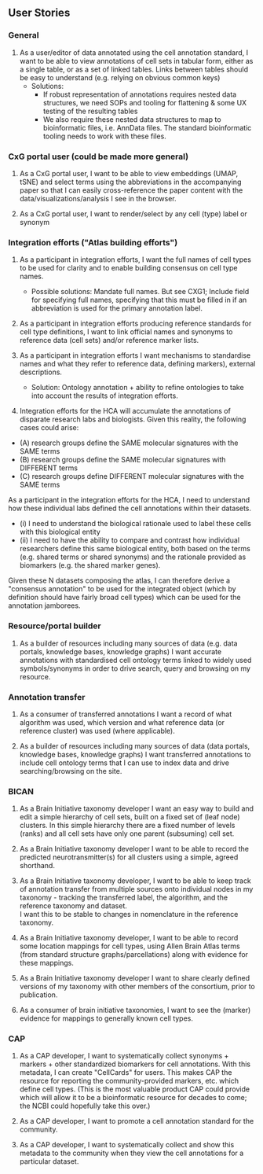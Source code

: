 ## User Stories

### General

1. As a user/editor of data annotated using the cell annotation standard, I want to be able to view annotations
 of cell sets in tabular form, either as a single table, or as a set of linked tables.
Links between tables should be easy to understand (e.g. relying on obvious common keys)
   * Solutions: 
       * If robust representation of annotations requires nested data structures, we need SOPs and tooling
  for flattening & some UX testing of the resulting tables
       * We also require these nested data structures to map to bioinformatic files, i.e. AnnData files. The standard bioinformatic tooling needs to work with these files.
   


### CxG portal user (could be made more general)

1. As a CxG portal user, I want to be able to view embeddings (UMAP, tSNE) and select terms using 
the abbreviations in the accompanying paper so that I can easily cross-reference
the paper content with the data/visualizations/analysis I see in the browser.

2. As a CxG portal user, I want to render/select by any cell (type) label or synonym

### Integration efforts ("Atlas building efforts")

1. As a participant in integration efforts, I want the full names of cell types to be used
for clarity and to enable building consensus on cell type names.
   * Possible solutions: Mandate full names. But see CXG1; Include field for specifying full names,
specifying that this must be filled in if an abbreviation is used for the primary annotation label.

2. As a participant in integration efforts producing reference standards for cell type definitions,
I want to link official names and synonyms to reference data (cell sets) and/or reference marker lists.

4.  As a participant in integration efforts I want mechanisms to standardise names and what they refer to
 reference data, defining markers), external descriptions.
    * Solution: Ontology annotation + ability to refine ontologies to take into account the results of integration efforts.

5. Integration efforts for the HCA will accumulate the annotations of disparate research labs and biologists. Given this reality, the following cases could arise:
* (A) research groups define the SAME molecular signatures with the SAME terms
* (B) research groups define the SAME molecular signatures with DIFFERENT terms
* (C) research groups define DIFFERENT molecular signatures with the SAME terms

As a participant in the integration efforts for the HCA, I need to understand how these individual labs defined the cell annotations within their datasets. 
* (i) I need to understand the biological rationale used to label these cells with this biological entity
* (ii) I need to have the ability to compare and contrast how individual researchers define this same biological entity, both based on the terms (e.g. shared terms or shared synonyms) and the rationale provided as biomarkers (e.g. the shared marker genes).

Given these N datasets composing the atlas, I can therefore derive a "consensus annotation" to be used for the integrated object (which by definition should have fairly broad cell types) which can be used for the annotation jamborees.


### Resource/portal builder

1. As a builder of resources including many sources of data (e.g. data portals, knowledge bases, knowledge graphs)
I want accurate annotations with standardised cell ontology terms linked to widely used symbols/synonyms in order
to drive search, query and browsing on my resource.

### Annotation transfer 

1. As a consumer of transferred annotations I want a record of what algorithm was used, which version
and what reference data (or reference cluster) was used (where applicable).

2. As a builder of resources including many sources of data (data portals, knowledge bases, knowledge graphs)
I want transferred annotations to include cell ontology terms that I can use to index data and drive searching/browsing on the site.


### BICAN 

1. As a Brain Initiative taxonomy developer I want an easy way to build 
and edit a simple hierarchy of cell sets, built on a fixed set of (leaf node) clusters.
In this simple hierarchy there are a fixed number of levels (ranks) and all cell 
sets have only one parent (subsuming) cell set.

2.  As a Brain Initiative taxonomy developer I want to be able to record the predicted 
neurotransmitter(s) for all clusters using a simple, agreed shorthand.

3.  As a Brain Initiative taxonomy developer, I want to be able to keep track of
annotation transfer from multiple sources onto individual nodes in my taxonomy - 
tracking the transferred label, the algorithm, and the reference taxonomy and dataset.  
I want this to be stable to changes in nomenclature in the reference taxonomy.

4. As a Brain Initiative taxonomy developer, I want to be able to record some location mappings
for cell types, using Allen Brain Atlas terms (from standard structure graphs/parcellations)
along with evidence for these mappings.

6.  As a Brain Initiative taxonomy developer I want to share clearly defined versions of 
my taxonomy with other members of the consortium, prior to publication.

7. As a consumer of brain initiative taxonomies, I want to see the (marker) evidence for
mappings to generally known cell types.


### CAP

1. As a CAP developer, I want to systematically collect synonyms + markers + other standardized biomarkers for cell annotations. With this metadata, I can create "CellCards" for users. This makes CAP the resource for reporting the community-provided markers, etc. which define cell types. (This is the most valuable product CAP could provide which will allow it to be a bioinformatic resource for decades to come; the NCBI could hopefully take this over.)

2. As a CAP developer, I want to promote a cell annotation standard for the community. 

3. As a CAP developer, I want to systematically collect and show this metadata to the community when they view the cell annotations for a particular dataset. 







